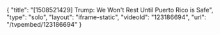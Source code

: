 {
    "title": "[1508521429] Trump: We Won't Rest Until Puerto Rico is Safe",
    "type": "solo",
    "layout": "iframe-static",
    "videoId": "123186694",
    "url": "\/tvpembed\/123186694"
}